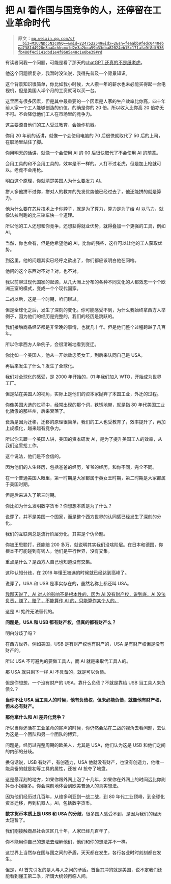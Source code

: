 # 把 AI 看作国与国竞争的人，还停留在工业革命时代

> 原文：[`mp.weixin.qq.com/s?__biz=MzU3NDc5Nzc0NQ==&mid=2247522549&idx=2&sn=feaabb9fedc0440ebea7381d4928e3aa&chksm=fd2e3a2bca59b33dba82024eb15c171afa9f8df936fb480f4c5141dbd1e4f9605e48c1e0be39#rd`](http://mp.weixin.qq.com/s?__biz=MzU3NDc5Nzc0NQ==&mid=2247522549&idx=2&sn=feaabb9fedc0440ebea7381d4928e3aa&chksm=fd2e3a2bca59b33dba82024eb15c171afa9f8df936fb480f4c5141dbd1e4f9605e48c1e0be39#rd)

有读者问我一个问题，可能是看了那天的[chatGPT 还真的不是纸老虎](http://mp.weixin.qq.com/s?__biz=MzU0MjYwNDU2Mw==&mid=2247509569&idx=2&sn=69da702f66e65693e134bbc41a7b6150&chksm=fb1aca3dcc6d432b61301135f308a47417506ce94d9839052b08679929db266b5d91f0c88aeb&scene=21#wechat_redirect)。

他这个问题很复杂，我暂时没法说，我得先普及一个背景知识。

这个背景知识很简单，你比如我小时候，大人攒一年的薪水也未必能买得起一台电视机，但是美国人半个月的工资就可以买一台。

这里面有很多因素，但是其中最重要的一个因素是人家的生产效率比你高，四十年前人家一个工人能够创造的价值，的确是你的 20 倍。所以收入比你高 20 倍亦无不可。不会降低他们工人在市场里的竞争力。

这主要源自他们的工人受过教育，会操作机器。

你用 20 年前的话讲，就像一个会使用电脑的 70 后很快就取代了 50 后的上司，在职场里站住了脚。

你用明天的话讲，就像一个会使用 AI 的 00 后很快取代了不会使用 AI 的前辈。

会用工具的和不会用工具的，效率是不一样的。人打不过老虎，但是加上枪就可以。老虎不会用枪。

明白这个原理，你就清楚美国人为什么要发力 AI。

拼人多他拼不过你，拼对人的教育的先发优势他已经过去了，他还能拼的就是算力。

他为什么要在芯片技术上卡你脖子，就是为了算力，算力是为了给 AI 以马力，就像法拉利跑的比三轮车快一个道理。

所以他的工人还想和你竞争，还想获得就业优势，就得叠加一个更强的工具，例如 AI。

当然，你也会有，但是他希望他的 AI，比你的强些，这样可以让他的工人获取优势。

到这里，他的问题其实已经呼之欲出了，你们都应该明白他在问啥。

他问的这个东西对不对？对，也不对。

我以前聊过现代国家的起源，从几大洲上分布的各种不同文化的人都效忠一个个欧洲王室的模式，变成一个个现代国家。

二战以后，这是一个时期，咱们聊过。

但是全球化之后，发生了深刻的变化。你可能感受不到，为什么我始终拿西方人举例子，因为他们的经历是完整的，我们的经历是跳跃的。

我们接触商品经济都是非常晚的事情，也就几十年。但是他们整个过程跨越了几百年。

所以你拿西方人举例子，会很清晰地看到变迁。

你比如一个美国人，他从一开始效忠英女王，到后来认同自己是 USA。

再后来发生了什么？发生了全球化。

我们对全球化的感受，是 2000 年开始的，01 年我们加入 WTO，开始成为世界工厂。

但是站在美国人的视角，实际上是他们的资本家抛弃了本国工业，外迁的过程。

你像美国大选的过程中，经常出现的那个词，铁锈地带，就是指 80 年代美国工业化骄傲的那些州，后来衰落了。

衰落是因为迁移，迁移的原理很简单，我们的工人也受教育了，效率提升了，再加上规模化，越来越有竞争力。

所以你去跟一个美国人讲，美国的资本研发 AI，是为了提升美国工人的效率，从我们这里抢工作。

这个说法，他们是不会信的。

因为他们的人生经历，包括爸爸的经历，爷爷的经历，和你不同，完全不同。

在一个普通美国人眼里，第一时期是大家都属于英女王时期，第二时期是大家都属于美国时期。

但是后来进入了第三时期。

你比如为什么发明数字货币？你想想本质是为了什么？

说穿了，并不是美国一个国家，而是整个西方世界的认同感已经发生了深刻的分化。

我们的互联网总是流行阶层分化，其实是个伪命题。

你被王思聪打，还能赔 200 多万，就说明其实我们没啥阶层。在日本和德国，你根本不可能碰到有钱人，他们是平行世界，没有交集。

重点是什么？是西方人自己也知道没有交集。

这种认知分歧，在 2016 年懂王被选的时候就已经达到高峰了。

说穿了，USA 和 USB 是事实存在的，虽然名称上都还叫 USA。

[我那天说了，AI 对人的影响不是根本性的，因为 AI 没有财产权，说到底，AI 没法负责，赚了，赔了，不能算作 AI 的，只能算作某个人的。](http://mp.weixin.qq.com/s?__biz=MzU3NDc5Nzc0NQ==&mid=2247522478&idx=1&sn=27f12271c6a75783d421fab6d3e461bf&chksm=fd2e3a70ca59b3665ece0a096207dd7402047c9f312bc27f01bc2dc8a0d3fb0866f29c19b683&scene=21#wechat_redirect)

这是 AI 始终无法替代的。

**问题是，USA 和 USB 都有财产权，但真的都有财产么？** 

明白分歧了吗？

在西方世界，例如美国，USB 是有财产权也有财产的，USA 是有财产权但是没有财产的。

所以 USA 不可避免的要做工具人，而 AI 就是来取代工具人的。

那 USA 就只剩下一样 AI 不具备的，就是可以负债。

但是你想想，一个没有财产的 USA，靠什么负债？不就是靠给 USB 当工具人来负债么？

**当你不让 USA 当工具人的时候，他有负债权，但未必能负债，就像他有财产权，但未必有财产。** 

**那他拿什么和 AI 差异化竞争？**

所以当你还活在工业革命的尾声的时候，你仍然会站在二战的视角去看问题，去认为这是一个团队和另一个团队的博弈。

问题是，经历过完整周期的欧美人，尤其是 USA，他们认为这是 USB 和他们之间的内部的分歧。

换句话说，USB 有财产，有创造力，USA 他就没有财产，也没有创造力，他唯一能具备的就是初等工具的属性，还被 AI 抢夺了地盘。

这是最深刻的地方，如果你跟外网上泡了十几年，如果你在外网上的时间远比你刷抖音小姐姐多。你会深刻地体会到欧美普通人的真实想法。

因为他们经历过几百年，从维多利亚到一战二战，到 80 年代工业顶峰，到全球化资本迁移，再到机器人，AI，包括数字货币。

**数字货币本质上是 USB 和 USA 的分歧**，很多国人感受不到，是因为我们的经历太短暂了。

我们刚接触商品社会区区几十年，人家已经几百年了。

你不能用你自己的想法去理解他们，他们和你的想法并不一样。

这世界上当然存在国与国之间的矛盾，天天都在发生，各行各业时时刻刻都在发生。

但是，AI 首先引发的是人与人之间的矛盾。首当其冲的就是美国，说不定我们还能看到懂王第二季，所谓大统领再临人间。